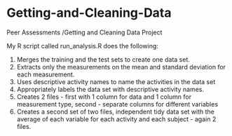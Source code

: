 Getting-and-Cleaning-Data
=========================

Peer Assessments /Getting and Cleaning Data Project

My R script called run_analysis.R does the following: <br>
1. Merges the training and the test sets to create one data set.<br>
2. Extracts only the measurements on the mean and standard deviation for each measurement. <br>
3. Uses descriptive activity names to name the activities in the data set<br>
4. Appropriately labels the data set with descriptive activity names.<br>
5. Creates 2 files  - first with 1 column for data and 1 column for measurement type, second - separate columns for different variables<br>
6. Creates a second set of two files, independent tidy data set with the average of each variable for each activity and each subject - again 2 files. 
